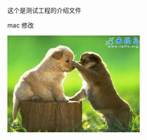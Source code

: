 
这个是测试工程的介绍文件

mac 修改

![测试图片](https://github.com/guardian5/Project/blob/master/Filter/Filter/images/u%3D2112238702%2C3298936209%26fm%3D21%26gp%3D0.jpg) 

